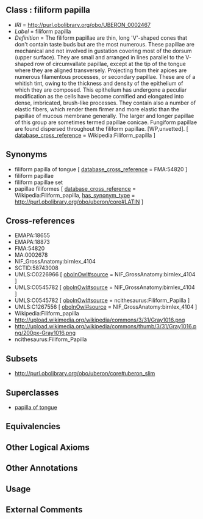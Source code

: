 
## Class : filiform papilla

 * *IRI* = http://purl.obolibrary.org/obo/UBERON_0002467
 * *Label* = filiform papilla
 * *Definition* = The filiform papillae are thin, long 'V'-shaped cones that don't contain taste buds but are the most numerous. These papillae are mechanical and not involved in gustation covering most of the dorsum (upper surface). They are small and arranged in lines parallel to the V-shaped row of circumvallate papillae, except at the tip of the tongue where they are aligned transversely. Projecting from their apices are numerous filamentous processes, or secondary papillae. These are of a whitish tint, owing to the thickness and density of the epithelium of which they are composed. This epithelium has undergone a peculiar modification as the cells have become cornified and elongated into dense, imbricated, brush-like processes. They contain also a number of elastic fibers, which render them firmer and more elastic than the papillae of mucous membrane generally. The larger and longer papillae of this group are sometimes termed papillae conicae. Fungiform papillae are found dispersed throughout the filiform papillae. [WP,unvetted]. [ [database_cross_reference](../../ef/oboInOwl#hasDbXref.md) = Wikipedia:Filiform_papilla ]

## Synonyms

 * filiform papilla of tongue [ [database_cross_reference](../../ef/oboInOwl#hasDbXref.md) = FMA:54820 ]
 * filiform papillae
 * filiform papillae set
 * papillae filiformes [ [database_cross_reference](../../ef/oboInOwl#hasDbXref.md) = Wikipedia:Filiform_papilla, [has_synonym_type](../../pe/oboInOwl#hasSynonymType.md) = http://purl.obolibrary.org/obo/uberon/core#LATIN ]

## Cross-references

 * EMAPA:18655
 * EMAPA:18873
 * FMA:54820
 * MA:0002678
 * NIF_GrossAnatomy:birnlex_4104
 * SCTID:58743008
 * UMLS:C0226966 [ [oboInOwl#source](../../ce/oboInOwl#source.md) = NIF_GrossAnatomy:birnlex_4104 ]
 * UMLS:C0545782 [ [oboInOwl#source](../../ce/oboInOwl#source.md) = NIF_GrossAnatomy:birnlex_4104 ]
 * UMLS:C0545782 [ [oboInOwl#source](../../ce/oboInOwl#source.md) = ncithesaurus:Filiform_Papilla ]
 * UMLS:C1267556 [ [oboInOwl#source](../../ce/oboInOwl#source.md) = NIF_GrossAnatomy:birnlex_4104 ]
 * Wikipedia:Filiform_papilla
 * http://upload.wikimedia.org/wikipedia/commons/3/31/Gray1016.png
 * http://upload.wikimedia.org/wikipedia/commons/thumb/3/31/Gray1016.png/200px-Gray1016.png
 * ncithesaurus:Filiform_Papilla

## Subsets

 * http://purl.obolibrary.org/obo/uberon/core#uberon_slim

## Superclasses

 * [papilla of tongue](../../UBERON/26/UBERON_0001726.md)

## Equivalencies


## Other Logical Axioms


## Other Annotations


## Usage


## External Comments

